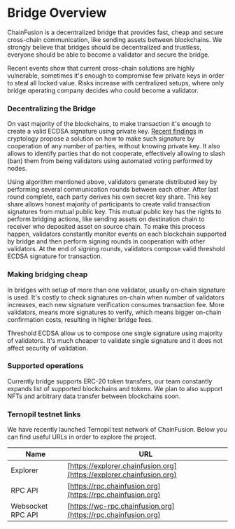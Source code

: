 # Bridge Overview

ChainFusion is a decentralized bridge that provides fast, cheap and secure cross-chain communication, like sending assets between blockchains. We strongly believe that bridges should be decentralized and trustless, everyone should be able to become a validator and secure the bridge.

Recent events show that current cross-chain solutions are highly vulnerable, sometimes it's enough to compromise few private keys in order to steal all locked value. Risks increase with centralized setups, where only bridge operating company decides who could become a validator.

### Decentralizing the Bridge

On vast majority of the blockchains, to make transaction it's enough to create a valid ECDSA signature using private key. [Recent findings](https://eprint.iacr.org/2020/540) in cryptology propose a solution on how to make such signature by cooperation of any number of parties, without knowing private key. It also allows to identify parties that do not cooperate, effectively allowing to slash (ban) them from being validators using automated voting performed by nodes.

Using algorithm mentioned above, validators generate distributed key by performing several communication rounds between each other. After last round complete, each party derives his own secret key share. This key share allows honest majority of participants to create valid transaction signatures from mutual public key. This mutual public key has the rights to perform bridging actions, like sending assets on destination chain to receiver who deposited asset on source chain. To make this process happen, validators constantly monitor events on each blockchain supported by bridge and then perform signing rounds in cooperation with other validators. At the end of signing rounds, validators compose valid threshold ECDSA signature for transaction.

### Making bridging cheap

In bridges with setup of more than one validator, usually on-chain signature is used. It's costly to check signatures on-chain when number of validators increases, each new signature verification consumes transaction fee. More validators, means more signatures to verify, which means bigger on-chain confirmation costs, resulting in higher bridge fees.

Threshold ECDSA allow us to compose one single signature using majority of validators. It's much cheaper to validate single signature and it does not affect security of validation.

### Supported operations

Currently bridge supports ERC-20 token transfers, our team constantly expands list of supported blockchains and tokens. We plan to also support NFTs and arbitrary data transfer between blockchains soon.

### Ternopil testnet links

We have recently launched Ternopil test network of ChainFusion. Below you can find useful URLs in order to explore the project.

| Name              | URL                                                                  |
| ----------------- | -------------------------------------------------------------------- |
| Explorer          | [https://explorer.chainfusion.org](https://explorer.chainfusion.org) |
| RPC API           | [https://rpc.chainfusion.org](https://rpc.chainfusion.org)           |
| Websocket RPC API | [https://wc-rpc.chainfusion.org](https://rpc.chainfusion.org)        |
